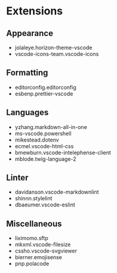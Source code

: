 # Extensions

## Appearance

- jolaleye.horizon-theme-vscode
- vscode-icons-team.vscode-icons

## Formatting

- editorconfig.editorconfig
- esbenp.prettier-vscode

## Languages

- yzhang.markdown-all-in-one
- ms-vscode.powershell
- mikestead.dotenv
- ecmel.vscode-html-css
- bmewburn.vscode-intelephense-client
- mblode.twig-language-2

## Linter

- davidanson.vscode-markdownlint
- shinnn.stylelint
- dbaeumer.vscode-eslint

## Miscellaneous

- liximomo.sftp
- mkxml.vscode-filesize
- cssho.vscode-svgviewer
- bierner.emojisense
- pnp.polacode
